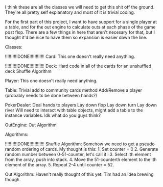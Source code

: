 I think these are all the classes we will need to get this shit off the ground. They're all pretty self explanatory and most of it is trivial coding.

For the first part of this project, I want to have support for a single player at a table, and for the out engine to calculate outs at each phase of the game post flop. There are a few things in here that aren't necesary for that, but I thought it'd be nice to have them so expansion is easier down the line.




Classes:

!!!!!!!!!!DONE!!!!!!!!!!!!
Card:
This one doesn't really need anything.

!!!!!!!!!!DONE!!!!!!!!!!!!
Deck:
Hard code in all of the cards for an unshuffled deck
Shuffle Algorithm

Player:
This one doesn't really need anything.

Table:
Trivial add to community cards method
Add/Remove a player (probably needs to be done between hands?)

PokerDealer:
Deal hands to players
Lay down flop
Lay down turn
Lay down river
Will need to interact with table objects, might add a table to the instance variables. Idk what do you guys think?

OutEngine:
Out Algorithm





Algorithms:

!!!!!!!!!!DONE!!!!!!!!!!!!
Shuffle Algorithm:
	Somehow we need to get a pseudo random ordering of cards. My thought is this:
	1. Set counter = 0
	2. Generate random number between 0-51-counter, let's call it i
	3. Select ith element from the array, push into stack.
	4. Move the 51-counterth element to the ith element of the array.
	5. Repeat 2-4 until counter = 52.

Out Algorithm:
	Haven't really thought of this yet. Tim had an idea brewing though.
